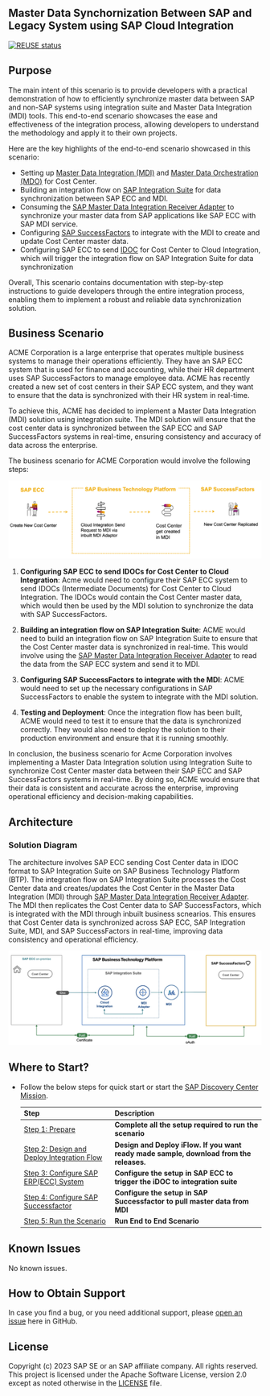 ## Master Data Synchornization Between SAP and Legacy System using SAP Cloud Integration
[![REUSE status](https://api.reuse.software/badge/github.com/SAP-samples/cloud-mdi-integration)](https://api.reuse.software/info/github.com/SAP-samples/cloud-mdi-integration)

## Purpose

The main intent of this scenario is to provide developers with a practical demonstration of how to efficiently synchronize master data between SAP and non-SAP systems using integration suite and Master Data Integration (MDI) tools. This end-to-end scenario showcases the ease and effectiveness of the integration process, allowing developers to understand the methodology and apply it to their own projects. 

Here are the key highlights of the end-to-end scenario showcased in this scenario:

 - Setting up [Master Data Integration (MDI)](https://help.sap.com/docs/SAP_MASTER_DATA_INTEGRATION) and [Master Data Orchestration (MDO)](https://help.sap.com/docs/SAP_MASTER_DATA_INTEGRATION/8ce78b673ef04cc1bcfeb01c93ef7885/0bed505b149b4ec6af24bf503a45708b.html) for Cost Center.
 - Building an integration flow on [SAP Integration Suite](https://help.sap.com/docs/integration-suite) for data synchronization between SAP ECC and MDI.
 - Consuming the [SAP Master Data Integration Receiver Adapter](https://help.sap.com/docs/integration-suite/sap-integration-suite/e91e373bbb5b49ccbc2977152def61a2.html) to synchronize your master data from SAP applications like SAP ECC with SAP MDI service.
 - Configuring [SAP SuccessFactors](https://help.sap.com/docs/SAP_SUCCESSFACTORS_HXM_SUITE) to integrate with the MDI to create and update Cost Center master data.
 - Configuring SAP ECC to send [IDOC](https://help.sap.com/docs/SAP_NETWEAVER_750/8f3819b0c24149b5959ab31070b64058/4ab074b6aa3a1997e10000000a421937.html) for Cost Center to Cloud Integration, which will trigger the integration flow on SAP Integration Suite for data synchronization

Overall, This scenario contains documentation with step-by-step instructions to guide developers through the entire integration process, enabling them to implement a robust and reliable data synchronization solution.

## Business Scenario

ACME Corporation is a large enterprise that operates multiple business systems to manage their operations efficiently. They have an SAP ECC system that is used for finance and accounting, while their HR department uses SAP SuccessFactors to manage employee data. ACME has recently created a new set of cost centers in their SAP ECC system, and they want to ensure that the data is synchronized with their HR system in real-time.

To achieve this, ACME has decided to implement a Master Data Integration (MDI) solution using integration suite. The MDI solution will ensure that the cost center data is synchronized between the SAP ECC and SAP SuccessFactors systems in real-time, ensuring consistency and accuracy of data across the enterprise.

The business scenario for ACME Corporation would involve the following steps:

![Process Flow](./process.png)

1. **Configuring SAP ECC to send IDOCs for Cost Center to Cloud Integration**: Acme would need to configure their SAP ECC system to send IDOCs (Intermediate Documents) for Cost Center to Cloud Integration. The IDOCs would contain the Cost Center master data, which would then be used by the MDI solution to synchronize the data with SAP SuccessFactors.

2. **Building an integration flow on SAP Integration Suite**: ACME would need to build an integration flow on SAP Integration Suite to ensure that the Cost Center master data is synchronized in real-time. This would involve using the [SAP Master Data Integration Receiver Adapter](https://help.sap.com/docs/integration-suite/sap-integration-suite/e91e373bbb5b49ccbc2977152def61a2.html) to read the data from the SAP ECC system and send it to MDI.


3. **Configuring SAP SuccessFactors to integrate with the MDI**: ACME would need to set up the necessary configurations in SAP SuccessFactors to enable the system to integrate with the MDI solution. 

4. **Testing and Deployment**: Once the integration flow has been built, ACME would need to test it to ensure that the data is synchronized correctly. They would also need to deploy the solution to their production environment and ensure that it is running smoothly.

In conclusion, the business scenario for Acme Corporation involves implementing a Master Data Integration solution using Integration Suite to synchronize Cost Center master data between their SAP ECC and SAP SuccessFactors systems in real-time. By doing so, ACME would ensure that their data is consistent and accurate across the enterprise, improving operational efficiency and decision-making capabilities.


## Architecture

### Solution Diagram

The architecture involves SAP ECC sending Cost Center data in IDOC format to SAP Integration Suite on SAP Business Technology Platform (BTP). The integration flow on SAP Integration Suite processes the Cost Center data and creates/updates the Cost Center in the Master Data Integration (MDI) through [SAP Master Data Integration Receiver Adapter](https://help.sap.com/docs/integration-suite/sap-integration-suite/e91e373bbb5b49ccbc2977152def61a2.html). The MDI then replicates the Cost Center data to SAP SuccessFactors, which is integrated with the MDI through inbuilt business scnearios. This ensures that Cost Center data is synchronized across SAP ECC, SAP Integration Suite, MDI, and SAP SuccessFactors in real-time, improving data consistency and operational efficiency.

![solution diagram](./solution-diagram.png)

## Where to Start?

* Follow the below steps for quick start or start the [SAP Discovery Center Mission]().

	| **Step**    |  **Description** | 
	| ----------- | ---------------- | 
    | [Step 1: Prepare](./documentation/setup/README.md) | **Complete all the setup required to run the scenario**  | 
    | [Step 2: Design and Deploy Integration Flow](./documentation/implement/cpi/README.md) | **Design and Deploy iFlow. If you want ready made sample, download from the releases.**  | 
    | [Step 3: Configure SAP ERP(ECC) System](./documentation/implement/ecc/README.md) | **Configure the setup in SAP ECC to trigger the iDOC to integration suite**  | 
    | [Step 4: Configure SAP Successfactor](./documentation/implement/sf/README.md) | **Configure the setup in SAP Successfactor to pull master data from MDI**  |  
    | [Step 5: Run the Scenario](./documentation/complete/test-e2e/README.md) | **Run End to End Scenario**  |  

## Known Issues

No known issues.

## How to Obtain Support

In case you find a bug, or you need additional support, please [open an issue](https://github.com/SAP-samples/cloud-mdi-integration/issues/new) here in GitHub.

## License
Copyright (c) 2023 SAP SE or an SAP affiliate company. All rights reserved. This project is licensed under the Apache Software License, version 2.0 except as noted otherwise in the [LICENSE](LICENSES/Apache-2.0.txt) file.



















